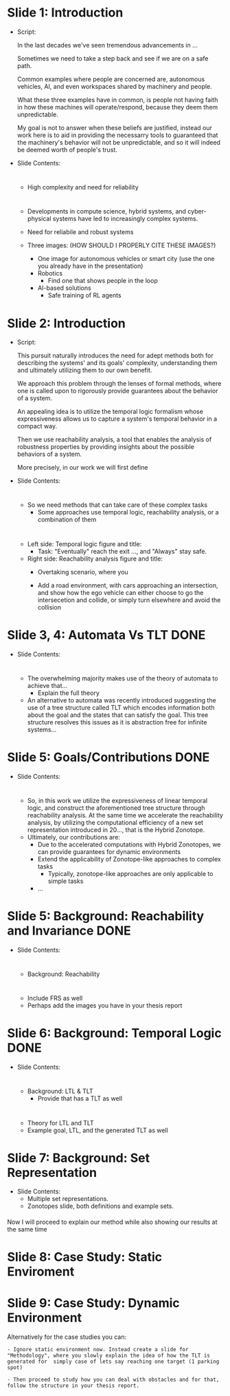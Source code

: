 



# Slide 1: Introduction

- Script:

    In the last decades we've seen tremendous advancements in ...

    Sometimes we need to take a step back and see if we are on a safe path.

    Common examples where people are concerned are, autonomous vehicles, AI, and even workspaces shared by machinery and people.

    What these three examples have in common, is people not having faith in how these machines will operate/respond, because they deem them unpredictable. 

    My goal is not to answer when these beliefs are justified, instead our work here is to aid in providing the necessarry tools to guaranteed that the machinery's behavior will not be unpredictable, and so it will indeed be deemed worth of people's trust.

- Slide Contents:
    #
    - High complexity and need for reliability
    #

    - Developments in compute science, hybrid systems, and cyber-physical systems have led to increasingly complex systems.
    - Need for reliabile and robust systems

    - Three images:
        (HOW SHOULD I PROPERLY CITE THESE IMAGES?)
        - One image for autonomous vehicles or smart city (use the one you already have in the presentation)
        - Robotics
            - Find one that shows people in the loop
        - AI-based solutions
            - Safe training of RL agents


# Slide 2: Introduction

- Script:

    This pursuit naturally introduces the need for adept methods both for describing the systems' and its goals' complexity, understanding them and ultimately utilizing them to our own benefit.

    We approach this problem through the lenses of formal methods, where one is called upon to rigorously provide guarantees about the behavior of a system.

    An appealing idea is to utilize the temporal logic formalism whose expressiveness allows us to capture a system's temporal behavior in a compact way.

    Then we use reachability analysis, a tool that enables the analysis of robustness properties by providing insights about the possible behaviors of a system.

    More precisely, in our work we will first define 


- Slide Contents:
    #
    - So we need methods that can take care of these complex tasks
        - Some approaches use temporal logic, reachability analysis, or a combination of them
    #

    - Left side: Temporal logic figure and title:
        - Task: "Eventually" reach the exit ..., and "Always" stay safe.
    - Right side: Reachability analysis figure and title:
        - Overtaking scenario, where you 
    
        - Add a road environment, with cars approaching an intersection, and show how the ego vehicle can either choose to go the intersecetion and collide, or
        simply turn elsewhere and avoid the collision

    


# Slide 3, 4: Automata Vs TLT       DONE
- Slide Contents:
    #
    - The overwhelming majority makes use of the theory of automata to achieve that...
       - Explain the full theory
    - An alternative to automata was recently introduced suggesting the use of a tree structure called TLT which encodes information both about the goal and the states that can satisfy the goal. This tree structure resolves this issues as it is abstraction free for infinite systems...
    #


# Slide 5: Goals/Contributions      DONE
- Slide Contents:
    #
    - So, in this work we utilize the expressiveness of linear temporal logic, and construct the aforementioned tree structure through reachability analysis.
      At the same time we accelerate the reachability analysis, by utilizing the computational efficiency of a new set representation introduced in 20..., that is the Hybrid Zonotope.
    - Ultimately, our contributions are:
        - Due to the accelerated computations with Hybrid Zonotopes, we can provide guarantees for dynamic environments
        - Extend the applicability of Zonotope-like approaches to complex tasks
            - Typically, zonotope-like approaches are only applicable to simple tasks
        - ...
    #

# Slide 5: Background: Reachability and Invariance      DONE

- Slide Contents:
    #
    - Background: Reachability
    #

    - Include FRS as well
    - Perhaps add the images you have in your thesis report


# Slide 6: Background: Temporal Logic                   DONE
- Slide Contents:
    #
    - Background: LTL & TLT
        - Provide that has a TLT as well
    #

    - Theory for LTL and TLT
    - Example goal, LTL, and the generated TLT as well

# Slide 7: Background: Set Representation
- Slide Contents:
    - Multiple set representations.
    - Zonotopes slide, both definitions and example sets.

####
Now I will proceed to explain our method while also showing our results at the same time

# Slide 8: Case Study: Static Enviroment

# Slide 9: Case Study: Dynamic Environment

Alternatively for the case studies you can:

    - Ignore static environment now. Instead create a slide for "Methodology", where you slowly explain the idea of how the TLT is generated for  simply case of lets say reaching one target (1 parking spot)
    
    - Then proceed to study how you can deal with obstacles and for that, follow the structure in your thesis report.

